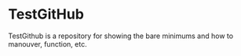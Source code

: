 TestGitHub
==========

TestGithub is a repository for showing the bare minimums and how to manouver, function, etc.
